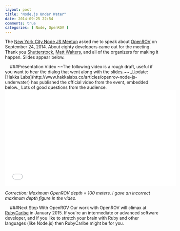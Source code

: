 ```yaml
---
layout: post
title: "Node.js Under Water"
date: 2014-09-25 22:54
comments: true
categories: [ Node, OpenROV ]
---
```

The [New York City Node JS Meetup](http://www.meetup.com/nodejs/events/206159562) asked me to speak about [OpenROV](http://rayhightower.com/blog/2014/06/16/citizen-science-with-openrov/) on September 24, 2014. About eighty developers came out for the meeting. Thank you [Shutterstock](http://shutterstock.com), [Matt Walters](https://twitter.com/mateodelnorte), and all of the organizers for making it happen. Slides appear below.
<!--more-->
<center><script async class="speakerdeck-embed" data-id="25d9158026930132408f62c99fab29cb" data-ratio="1.7777778" src="//speakerdeck.com/assets/embed.js"></script></center>
&nbsp;
&nbsp;
###Presentation Video
~~The following video is a rough draft, useful if you want to hear the dialog that went along with the slides.~~ _Update: [Hakka Labs](http://www.hakkalabs.co/articles/openrov-node-js-underwater) has published the official video from the event, embedded below._  Lots of good questions from the audience. 

<center><iframe width="560" height="315" src="//www.youtube.com/embed/7eUoGtPUKbw?rel=0" frameborder="0" allowfullscreen></iframe></center>

_Correction: Maximum OpenROV depth = 100 meters. I gave an incorrect maximum depth figure in the video._

&nbsp;
&nbsp;
###Next Step With OpenROV
Our work with OpenROV will climax at [RubyCaribe](http://rubycaribe.com) in January 2015. If you're an intermediate or advanced software developer, and if you like to stretch your brain with Ruby and other languages (like Node.js) then RubyCaribe might be for you.

